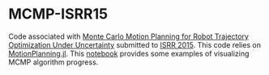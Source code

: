 # MCMP-ISRR15

Code associated with [Monte Carlo Motion Planning for Robot Trajectory Optimization Under Uncertainty](http://arxiv.org/abs/1504.08053) submitted to [ISRR 2015](http://www.isrr-2015.org/). This code relies on [MotionPlanning.jl](https://github.com/schmrlng/MotionPlanning.jl). This [notebook](http://nbviewer.ipython.org/github/schmrlng/MCMP-ISRR15/blob/master/MCMP%20Example.ipynb) provides some examples of visualizing MCMP algorithm progress.